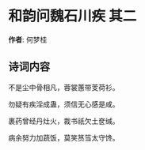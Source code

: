 # 和韵问魏石川疾  其二

**作者**: 何梦桂

## 诗词内容

不是尘中骨相凡，蓉裳蕙带芰荷衫。

勿疑有疾淫成蛊，须信无心感是咸。

裹药曾经丹灶火，裁书祇欠土奁缄。

病余努力加蔬饭，莫笑筼筜太守馋。

